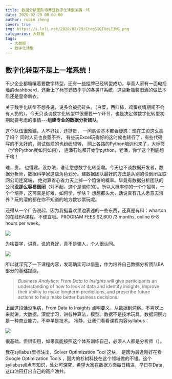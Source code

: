 ```yaml
---
title: 数据分析团队培养是数字化转型关键一环
date: 2020-02-29 00:00:00
author: robin zheng
cover: true
img: https://i.loli.net/2020/02/29/CtegS1QTXoLI3WG.png
categories: 大数据
tags:
  - 大数据
  - 数字化转型
---
```


## 数字化转型不是上一堆系统！

不少企业都嚷嚷着要数字转型，还有一些挂牌已经转型成功，毕竟人家有一面电视墙的dashboard，还新上了标签还热乎乎的各类IT系统，这些新瓶装旧酒的做法本质还是皇帝新衣。

关于数字化转型不想多说，说多会被扔砖头。（白菜，西红柿，鸡蛋疫情期间不会有人扔的）。今天只谈谈数字化转型中很重要一个环节，也是决定做数字化转型初期就要考虑的事情---**组建专业的数据分析团队**。

这个队伍很难建，人不好找，还挺贵， 一问薪资基本都会疑惑：现在工资这么高了吗？ 同时人员也良莠不齐， 有些玩Excel玩得好的这时候也转行了，有些代码写的不太好的，测试做烦的也纷纷想转， 网上各路的Python培训也来了，大标签（学会Python就如何如何）， 连潘石屹都开始学python，老潘，你学这个到底想干啥！

难，贵， 也得建。没办法，谁让您想数字化转型嘞。今天也不谈数据开发者，数据分析师，数据科学家这些角色划分。建数据团队最好的方法是从别的快倒闭互联网公司连窝端， 绝对算省心省力天上掉一个馅饼的概率。毕竟有数据分析团队的公司**没那么容易倒闭**（对不起，这个是骗你的）。所以大概率你的一个个招聘，一个个培养，这可真是好难，如何学，学啥？ 想想都头大，话说真有几人愿意去培养？玩的溜的都在你不知道的地方数钞票玩呢。

还得从一个广告说起，因为我挺喜欢里边表述的一些东西，还真是有料：wharton的在线BA课程，不便宜哦。PROGRAM FEES $2,600 /3 months, online 6–8 hours per week。

![](https://i.loli.net/2020/02/29/j8gzWQ9NhEkdHFl.png)

为啥要学，讲真，说的真好，真不是骗人，个人很认同。

![](https://i.loli.net/2020/02/29/4QBOTyG7wvEXgUC.png)

所以就深究了一下课程内容，发现确实可以借鉴，作为培养自己数据分析团队BA部分的基础提纲。

> *Business Analytics: From Data to Insights* will give participants an understanding of how to look at data and identify insights, improve their ability to make longterm predictions, and prescribe future actions to help make better business decisions. 

上面这段话没毛病，From Data to Insights 点明要义，从数据到洞察。不喜欢上来就讲，大数据，深度学习，讲各种算法，模型。数据不是技术玩具，数据洞察力是一种商业能力，不单单是技术。 冷静，让我们看看课程内容syllabus：

![](https://i.loli.net/2020/02/29/CUJEHKm84cG1N3y.png)

很基础，但很实用，如果真能按照这个体系训练自己，必须人人都是分析师（<!--借用《人人都是产品经理》-->）。

我在syllabus里标注出，Solver Optimization Tool 这块， 是因为最近刚好在看 Google Optimization Tools ，国内的杉树科技在这个领域做的不错。这个syllabus点点有知识，处处可深究，希望大家在数据方面每日精进，早日在Data这口油田打出自己的高产油井。